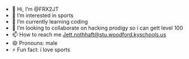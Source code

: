 - 👋 Hi, I’m @FRX2JT
- 👀 I’m interested in sports
- 🌱 I’m currently learning coding
- 💞️ I’m looking to collaborate on hacking prodigy so i can gett level 100
- 📫 How to reach me Jett.nothhaft@stu.woodford.kyschools.us
- 😄 Pronouns: male
- ⚡ Fun fact: i love sports

<!---
FRX2JT/FRX2JT is a ✨ special ✨ repository because its `README.md` (this file) appears on your GitHub profile.
You can click the Preview link to take a look at your changes.
--->
